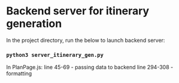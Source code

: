 # Backend server for itinerary generation

In the project directory, run the below to launch backend server:

### `python3 server_itinerary_gen.py`

In PlanPage.js: 
line 45-69 - passing data to backend
line 294-308 - formatting

